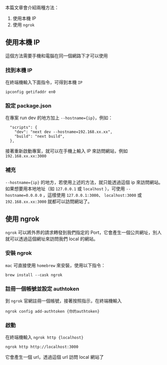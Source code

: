 本篇文章會介紹兩種方法：
1. 使用本機 IP
2. 使用 `ngrok`

## 使用本機 IP
這個方法需要手機和電腦在同一個網路下才可以使用
### 找到本機 IP
在終端機輸入下面指令，可得到本機 `IP`
```
ipconfig getifaddr en0
```

### 設定 package.json
在專案 run dev 的地方加上 `--hostname={ip}`，例如：
```
  "scripts": {
    "dev": "next dev --hostname=192.168.xx.xx",
    "build": "next build",
  },
```
接著重新啟動專案，就可以在手機上輸入 IP 來訪問網站，例如 `192.168.xx.xx:3000`

### 補充
`--hostname={ip}` 的地方，若使用上述的方法，就只能透過這個 ip 來訪問網站。
如果想要用本地地址（如 `127.0.0.1` 或 `localhost` ），可使用 `--hostname=0.0.0.0` ，這樣使用 `127.0.0.1:3000`、
`localhost:3000` 或 `192.168.xx.xx:3000` 就都可以訪問網站了。

## 使用 ngrok
`ngrok` 可以將外界的請求轉發到我們指定的 Port，它會產生一個公共網址，別人就可以透過這個網址來訪問我們 local 的網站。
### 安裝 ngrok
`mac` 可直接使用 `homebrew` 來安裝，使用以下指令：
```
brew install --cask ngrok
```
### 註冊一個帳號並設定 authtoken
到 `ngrok` 官網註冊一個帳號，接著按照指示，在終端機輸入
```
ngrok config add-authtoken {你的authtoken}
```
### 啟動
在終端機輸入 `ngrok http {localhost}`
```
ngrok http http://localhost:3000
```
它會產生一個 url，透過這個 url 訪問 local 網站了